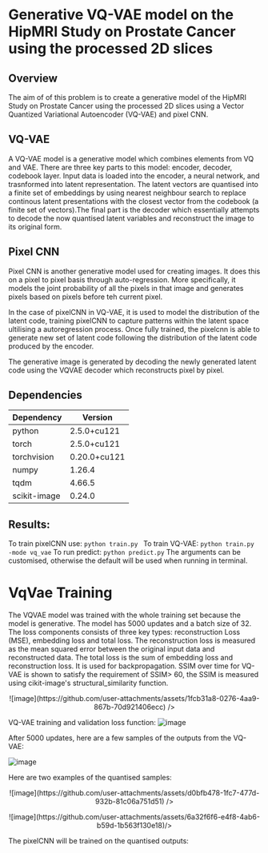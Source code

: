 # Generative VQ-VAE model on the HipMRI Study on Prostate Cancer using the processed 2D slices
## Overview
The aim of of this problem is to create a generative model of the HipMRI Study on Prostate Cancer using the processed 2D slices using a Vector Quantized Variational Autoencoder (VQ-VAE) and pixel CNN. 

## VQ-VAE
A VQ-VAE model is a generative model which combines elements from VQ and VAE. There are three key parts to this model: encoder, decoder, codebook layer.
Input data is loaded into the encoder, a neural network, and trasnformed into latent representation. The latent vectors are quantised into a finite set of embeddings by using nearest neighbour search to replace continous latent presentations with the closest vector from the codebook (a finite set of vectors).The final part is the decoder which essentially attempts to decode the now quantised latent variables and reconstruct the image to its original form. 

## Pixel CNN

Pixel CNN is another generative model used for creating images. It does this on a pixel to pixel basis through auto-regression. More specifically, it models the joint probability of all the pixels in that image and generates pixels based on pixels before teh current pixel.

In the case of pixelCNN in VQ-VAE, it is used to model the distribution of the latent code, training pixelCNN to capture patterns within the latent space ultilising a autoregression process. Once fully trained, the pixelcnn is able to generate new set of latent code following the distribution of the latent code produced by the encoder.

The generative image is generated by decoding the newly generated latent code using the VQVAE decoder which reconstructs pixel by pixel. 

## Dependencies

| Dependency | Version |
| ------------- | ------------- |
| python| 2.5.0+cu121 |
| torch| 2.5.0+cu121 |
| torchvision| 0.20.0+cu121 |
| numpy| 1.26.4 |
|tqdm|4.66.5|
| scikit-image| 0.24.0 |

## Results:
To train pixelCNN use:
``` python train.py  ```
To train VQ-VAE:
``` python train.py -mode vq_vae ```
To run predict:
``` python predict.py ```
The arguments can be customised, otherwise the default will be used when running in terminal.


# VqVae Training

The VQVAE model was trained with the whole training set because the model is generative. The model has 5000 updates and a batch size of 32. The loss components consists of three key types: reconstruction Loss (MSE), embedding loss and total loss. The reconstruction loss is measured as the mean squared error between the original input data and reconstructed data. The total loss is the sum of embedding loss and reconstruction loss. It is used for backpropagation.
SSIM over time for VQ-VAE is shown to satisfy the requirement of SSIM> 60, the SSIM is measured using cikit-image's structural_similarity function. 
<p align="center">
![image](https://github.com/user-attachments/assets/1fcb31a8-0276-4aa9-867b-70d921406ecc) />
</p>


VQ-VAE training and validation loss function:
![image](https://github.com/user-attachments/assets/7049951d-7db5-490e-a876-a4fd5d8807fb)

After 5000 updates, here are a few samples of the outputs from the VQ-VAE:

![image](https://github.com/user-attachments/assets/4b8f3313-842a-4ff9-84ed-320aab53b73e)

Here are two examples of the quantised samples:
<p align="center">
![image](https://github.com/user-attachments/assets/d0bfb478-1fc7-477d-932b-81c06a751d51) />
</p>
<p align="center">
![image](https://github.com/user-attachments/assets/6a32f6f6-e4f8-4ab6-b59d-1b563f130e18)/>
</p>

The pixelCNN will be trained on the quantised outputs:
